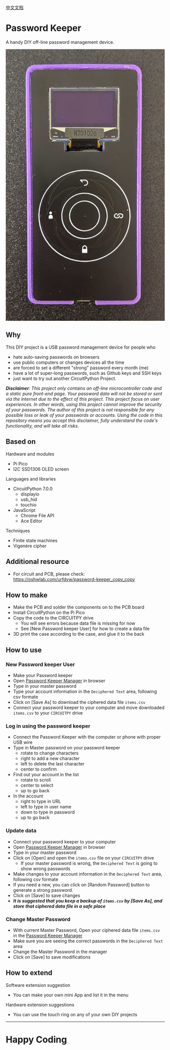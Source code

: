 [中文文档](READMEZH.md)

# Password Keeper
A handy DIY off-line password management device.

![](media/2022-05-08-17-01-17.png)

## Why
This DIY project is a USB password management device for people who
- hate auto-saving passwords on browsers
- use public computers or changes devices all the time
- are forced to set a different "strong" password every month (me)
- have a lot of super-long passwords, such as Github keys and SSH keys
- just want to try out another CircuitPython Project. 

***Disclaimer**:
This project only contains an off-line microcontroller code and a static pure front-end page.
Your password data will not be stored or sent via the internet due to the effect of this project.
This project focus on user experiences.
In other words,
using this project cannot improve the security of your passwords.
The author of this project is not responsible for any possible loss or leak of your passwords or accounts.
Using the code in this repository means you accept this disclaimer, fully understand the code's functionality,
and will take all risks.*

## Based on
Hardware and modules
- Pi Pico
- I2C SSD1306 OLED screen

Languages and libraries
- CircuitPython 7.0.0
    - displayio
    - usb_hid
    - touchio
- JavaScript
    - Chrome File API
    - Ace Editor

Techniques
- Finite state machines
- Vigenère cipher

## Additional resource
- For circuit and PCB, please check: https://oshwlab.com/urfdvw/password-keeper_copy_copy

## How to make
- Make the PCB and solder the components on to the PCB board
- Install CircuitPython on the Pi Pico
- Copy the code to the CIRCUITPY drive
    - You will see errors because data file is missing for now
    - See [New Password keeper User] for how to create a data file
- 3D print the case according to the case, and glue it to the back

## How to use

### New Password keeper User
- Make your Password keeper
- Open [Password Keeper Manager](https://urfdvw.github.io/Password-Keeper/) in browser
- Type in your master password
- Type your account information in the `Deciphered Text` area, following csv formate
- Click on [Save As] to download the ciphered data file `items.csv`
- Connect your password keeper to your computer and move downloaded `items.csv` to your `CIRCUITPY` drive

### Log in using the password keeper
- Connect the Password Keeper with the computer or phone with proper USB wire
- Type in Master password on your password keeper
    - rotate to change characters
    - right to add a new character
    - left to delete the last character
    - center to confirm
- Find out your account in the list
    - rotate to scroll
    - center to select
    - up to go back
- In the account
    - right to type in URL
    - left to type in user name
    - down to type in password
    - up to go back

### Update data
- Connect your password keeper to your computer
- Open [Password Keeper Manager](https://urfdvw.github.io/Password-Keeper/) in browser
- Type in your master password
- Click on [Open] and open the `items.csv` file on your `CIRCUITPY` drive
    - If your master password is wrong, the `Deciphered Text` is going to show wrong passwords
- Make changes to your account information in the `Deciphered Text` area, following csv formate
- If you need a new, you can click on [Random Password] button to generate a strong password.
- Click on [Save] to save changes
- ***It is suggested that you keep a backup of `items.csv` by [Save As], and store that ciphered data file in a safe place*** 

### Change Master Password
- With current Master Password, Open your ciphered data file `items.csv` in the [Password Keeper Manager](https://urfdvw.github.io/Password-Keeper/)
- Make sure you are seeing the correct passwords in the `Deciphered Text` area
- Change the Master Password in the manager
- Click on [Save] to save modifications

## How to extend
Software extension suggestion
- You can make your own mini App and list it in the menu

Hardware extension suggestions
- You can use the touch ring on any of your own DIY projects

---
# Happy Coding
